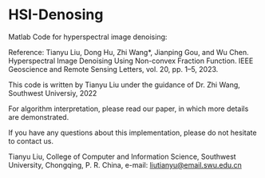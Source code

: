# HSI-Denosing

Matlab Code for hyperspectral image denoising:

Reference:
Tianyu Liu, Dong Hu, Zhi Wang*, Jianping Gou, and Wu Chen. Hyperspectral Image Denoising Using Non-convex Fraction Function. IEEE Geoscience and Remote Sensing Letters,  vol. 20, pp. 1–5, 2023.

This code is written by Tianyu Liu under the guidance of Dr. Zhi Wang, Southwest Universiy, 2022

For algorithm interpretation, please read our paper, in which more details are demonstrated.

If you have any questions about this implementation, please do not hesitate to contact us.

Tianyu Liu, 
College of Computer and Information Science,
Southwest University, Chongqing, P. R. China,
e-mail: liutianyu@email.swu.edu.cn
